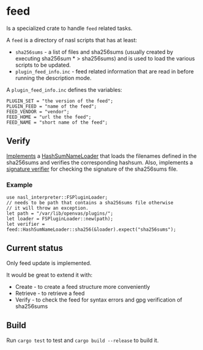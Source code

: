 # feed

Is a specialized crate to handle `feed` related tasks.

A `feed` is a directory of nasl scripts that has at least:
- `sha256sums` - a list of files and sha256sums (usually created by executing sha256sum * > sha256sums) and is used to load the various scripts to be updated.
- `plugin_feed_info.inc` - feed related information that are read in before running the description mode.

A `plugin_feed_info.inc` defines the variables:
```text
PLUGIN_SET = "the version of the feed";
PLUGIN_FEED = "name of the feed";
FEED_VENDOR = "vendor";
FEED_HOME = "url the the feed";
FEED_NAME = "short name of the feed";
```
## Verify

[Implements](./src/verify/mod.rs) a [HashSumNameLoader](./src/verify/mod.rs#L93) that loads the filenames defined in the sha256sums and verifies the corresponding hashsum. 
Also, implements a [signature verifier](./src/verify/mod.rs#L163) for checking the signature of the sha256sums file.

### Example

```no_run
use nasl_interpreter::FSPluginLoader;
// needs to be path that contains a sha256sums file otherwise
// it will throw an exception.
let path = "/var/lib/openvas/plugins/";
let loader = FSPluginLoader::new(path);
let verifier = feed::HashSumNameLoader::sha256(&loader).expect("sha256sums");
```

## Current status

Only feed update is implemented.

It would be great to extend it with:

- Create - to create a feed structure more conveniently 
- Retrieve - to retrieve a feed
- Verify - to check the feed for syntax errors and gpg verification of sha256sums

## Build

Run `cargo test` to test and `cargo build --release` to build it.
